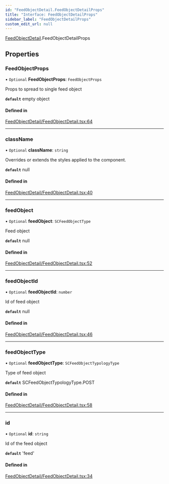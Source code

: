 ```yaml
---
id: "FeedObjectDetail.FeedObjectDetailProps"
title: "Interface: FeedObjectDetailProps"
sidebar_label: "FeedObjectDetailProps"
custom_edit_url: null
---
```


[FeedObjectDetail](../modules/FeedObjectDetail.md).FeedObjectDetailProps

## Properties

### FeedObjectProps

• `Optional` **FeedObjectProps**: `FeedObjectProps`

Props to spread to single feed object

**`default`** empty object

#### Defined in

[FeedObjectDetail/FeedObjectDetail.tsx:64](https://github.com/selfcommunity/community-ui/blob/cab08cf/packages/sc-templates/src/components/FeedObjectDetail/FeedObjectDetail.tsx#L64)

___

### className

• `Optional` **className**: `string`

Overrides or extends the styles applied to the component.

**`default`** null

#### Defined in

[FeedObjectDetail/FeedObjectDetail.tsx:40](https://github.com/selfcommunity/community-ui/blob/cab08cf/packages/sc-templates/src/components/FeedObjectDetail/FeedObjectDetail.tsx#L40)

___

### feedObject

• `Optional` **feedObject**: `SCFeedObjectType`

Feed object

**`default`** null

#### Defined in

[FeedObjectDetail/FeedObjectDetail.tsx:52](https://github.com/selfcommunity/community-ui/blob/cab08cf/packages/sc-templates/src/components/FeedObjectDetail/FeedObjectDetail.tsx#L52)

___

### feedObjectId

• `Optional` **feedObjectId**: `number`

Id of feed object

**`default`** null

#### Defined in

[FeedObjectDetail/FeedObjectDetail.tsx:46](https://github.com/selfcommunity/community-ui/blob/cab08cf/packages/sc-templates/src/components/FeedObjectDetail/FeedObjectDetail.tsx#L46)

___

### feedObjectType

• `Optional` **feedObjectType**: `SCFeedObjectTypologyType`

Type of feed object

**`default`** SCFeedObjectTypologyType.POST

#### Defined in

[FeedObjectDetail/FeedObjectDetail.tsx:58](https://github.com/selfcommunity/community-ui/blob/cab08cf/packages/sc-templates/src/components/FeedObjectDetail/FeedObjectDetail.tsx#L58)

___

### id

• `Optional` **id**: `string`

Id of the feed object

**`default`** 'feed'

#### Defined in

[FeedObjectDetail/FeedObjectDetail.tsx:34](https://github.com/selfcommunity/community-ui/blob/cab08cf/packages/sc-templates/src/components/FeedObjectDetail/FeedObjectDetail.tsx#L34)
